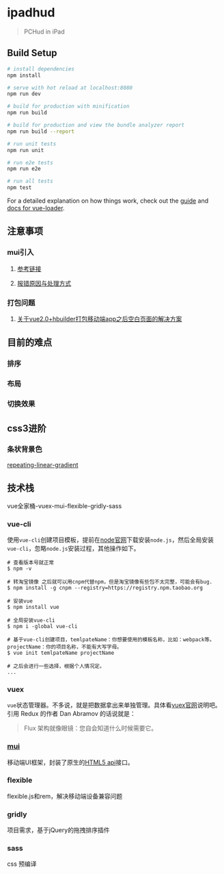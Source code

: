 # ipadhud

> PCHud in iPad

## Build Setup

``` bash
# install dependencies
npm install

# serve with hot reload at localhost:8080
npm run dev

# build for production with minification
npm run build

# build for production and view the bundle analyzer report
npm run build --report

# run unit tests
npm run unit

# run e2e tests
npm run e2e

# run all tests
npm test
```

For a detailed explanation on how things work, check out the [guide](http://vuejs-templates.github.io/webpack/) and [docs for vue-loader](http://vuejs.github.io/vue-loader).

## 注意事项

### mui引入

1. [参考链接](http://ask.dcloud.net.cn/article/13509)

2. [报错原因与处理方式](https://blog.csdn.net/u012815877/article/details/81187826)

### 打包问题

1. [关于vue2.0+hbuilder打包移动端app之后空白页面的解决方案](https://www.cnblogs.com/ZT0219/p/7992440.html)

## 目前的难点

### 排序

### 布局

### 切换效果

## css3进阶

### 条状背景色

[repeating-linear-gradient](http://www.css88.com/book/css/values/image/repeating-linear-gradient().htm)

## 技术栈

vue全家桶-vuex-mui-flexible-gridly-sass

### vue-cli

使用`vue-cli`创建项目模板，提前在[node官网](https://nodejs.org/en/)下载安装`node.js`，然后全局安装`vue-cli`，忽略`node.js`安装过程，其他操作如下。

```shell
# 查看版本号就正常
$ npm -v

# 转淘宝镜像 之后就可以用cnpm代替npm，但是淘宝镜像有些包不太完整，可能会有bug.
$ npm install -g cnpm --registry=https://registry.npm.taobao.org

# 安装vue
$ npm install vue

# 全局安装vue-cli
$ npm i -global vue-cli

# 基于vue-cli创建项目，temlpateName：你想要使用的模板名称，比如：webpack等。projectName：你的项目名称，不能有大写字母。
$ vue init temlpateName projectName

# 之后会进行一些选择，根据个人情况定。
...
```

### vuex

`vue`状态管理器。不多说，就是把数据拿出来单独管理。具体看[vuex官网](https://vuex.vuejs.org/zh/)说明吧。引用 Redux 的作者 Dan Abramov 的话说就是：
> Flux 架构就像眼镜：您自会知道什么时候需要它。

### [mui](http://dev.dcloud.net.cn/mui/getting-started/)

移动端UI框架，封装了原生的[HTML5 api](http://www.html5plus.org/doc/zh_cn/webview.html)接口。

### flexible

flexible.js和rem，解决移动端设备兼容问题

### gridly

项目需求，基于jQuery的拖拽排序插件

### sass

css 预编译